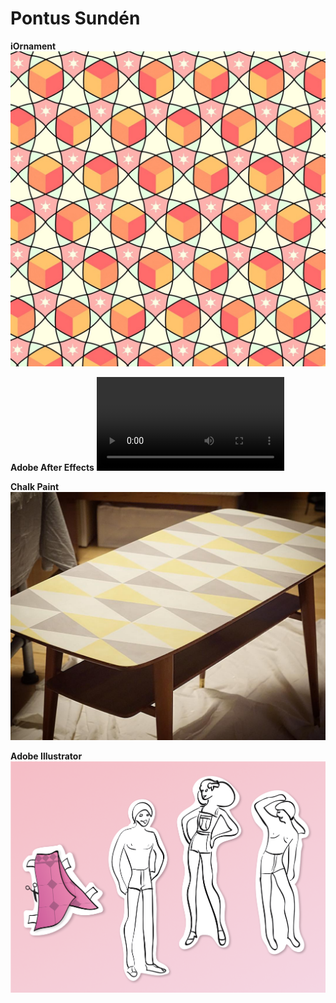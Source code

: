 # Pontus Sundén

**iOrnament**
![Wizard Cubes tesselation](media/wizard-cubes.jpg)

**Adobe After Effects**
![vid](media/fhv-stress.mp4 ':include :type=video controls loop muted width=100%')

**Chalk Paint**
[![Coffee table fix-up](media/coffee-table.jpg)](/assets/coffee-table-process.jpg)

**Adobe Illustrator**
![Band flyer illustrations](media/greta-flyer.png)
